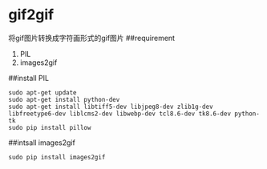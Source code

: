 # gif2gif
将gif图片转换成字符画形式的gif图片
##requirement
1. PIL
2. images2gif  

##install PIL 
```
sudo apt-get update
sudo apt-get install python-dev
sudo apt-get install libtiff5-dev libjpeg8-dev zlib1g-dev libfreetype6-dev liblcms2-dev libwebp-dev tcl8.6-dev tk8.6-dev python-tk
sudo pip install pillow

```
##intsall images2gif
```
sudo pip install images2gif
```


